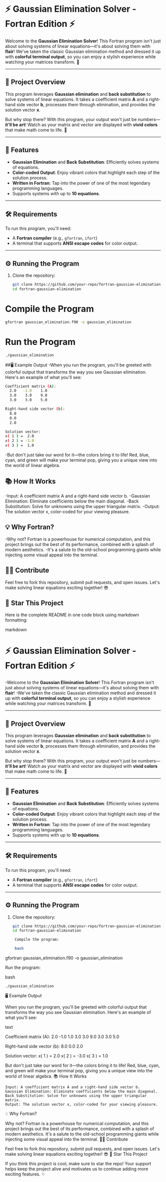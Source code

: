 # ⚡️ Gaussian Elimination Solver - Fortran Edition ⚡️

Welcome to the **Gaussian Elimination Solver**! This Fortran program isn't just about solving systems of linear equations—it's about solving them with **flair**! We've taken the classic Gaussian elimination method and dressed it up with **colorful terminal output**, so you can enjoy a stylish experience while watching your matrices transform. 🎨

---

## 🚀 Project Overview

This program leverages **Gaussian elimination** and **back substitution** to solve systems of linear equations. It takes a coefficient matrix **A** and a right-hand side vector **b**, processes them through elimination, and provides the solution vector **x**.

But why stop there? With this program, your output won't just be numbers—**it'll be art**! Watch as your matrix and vector are displayed with **vivid colors** that make math come to life. 🌈

---

## 🌟 Features

- **Gaussian Elimination** and **Back Substitution**: Efficiently solves systems of equations.
- **Color-coded Output**: Enjoy vibrant colors that highlight each step of the solution process.
- **Written in Fortran**: Tap into the power of one of the most legendary programming languages.
- Supports systems with up to **10 equations**.

---

## 🛠️ Requirements

To run this program, you'll need:
- A **Fortran compiler** (e.g., `gfortran`, `ifort`)
- A terminal that supports **ANSI escape codes** for color output.

---

## ⚙️ Running the Program

1. Clone the repository:
   ```bash
   git clone https://github.com/your-repo/fortran-gaussian-elimination.git
   cd fortran-gaussian-elimination
   ```

# Compile the Program
```bash
gfortran gaussian_elimination.f90 -o gaussian_elimination
```
# Run the Program
```bash
./gaussian_elimination
```

##🖥️ Example Output
-When you run the program, you'll be greeted with colorful output that transforms the way you see Gaussian elimination. Here's an example of what you'll see:
```bash
Coefficient matrix (A):
  2.0   -1.0    1.0
  3.0    3.0    9.0
  3.0    3.0    5.0

Right-hand side vector (b):
  8.0
  0.0
  2.0

Solution vector:
x( 1 ) =  2.0
x( 2 ) = -3.0
x( 3 ) =  1.0
```
-But don't just take our word for it—the colors bring it to life! Red, blue, cyan, and green will make your terminal pop, giving you a unique view into the world of linear algebra.

## 📚 How It Works
-Input: A coefficient matrix A and a right-hand side vector b.
-Gaussian Elimination: Eliminate coefficients below the main diagonal.
-Back Substitution: Solve for unknowns using the upper triangular matrix.
-Output: The solution vector x, color-coded for your viewing pleasure.

## 💡 Why Fortran?
-Why not? Fortran is a powerhouse for numerical computation, and this project brings out the best of its performance, combined with a splash of modern aesthetics. 
-It's a salute to the old-school programming giants while injecting some visual appeal into the terminal.

## 👨‍💻 Contribute
Feel free to fork this repository, submit pull requests, and open issues. Let's make solving linear equations exciting together! 😎

## 🌟 Star This Project
Here is the complete README in one code block using markdown formatting:

markdown

# ⚡️ Gaussian Elimination Solver - Fortran Edition ⚡️

-Welcome to the **Gaussian Elimination Solver**! This Fortran program isn't just about solving systems of linear equations—it's about solving them with **flair**! 
-We've taken the classic Gaussian elimination method and dressed it up with **colorful terminal output**, so you can enjoy a stylish experience while watching your matrices transform. 🎨

---

## 🚀 Project Overview

This program leverages **Gaussian elimination** and **back substitution** to solve systems of linear equations. It takes a coefficient matrix **A** and a right-hand side vector **b**, processes them through elimination, and provides the solution vector **x**.

But why stop there? With this program, your output won't just be numbers—**it'll be art**! Watch as your matrix and vector are displayed with **vivid colors** that make math come to life. 🌈

---

## 🌟 Features

- **Gaussian Elimination** and **Back Substitution**: Efficiently solves systems of equations.
- **Color-coded Output**: Enjoy vibrant colors that highlight each step of the solution process.
- **Written in Fortran**: Tap into the power of one of the most legendary programming languages.
- Supports systems with up to **10 equations**.

---

## 🛠️ Requirements

To run this program, you'll need:
- A **Fortran compiler** (e.g., `gfortran`, `ifort`)
- A terminal that supports **ANSI escape codes** for color output.

---

## ⚙️ Running the Program

1. Clone the repository:
   ```bash
   git clone https://github.com/your-repo/fortran-gaussian-elimination.git
   cd fortran-gaussian-elimination

    Compile the program:

    bash

gfortran gaussian_elimination.f90 -o gaussian_elimination

Run the program:

bash

    ./gaussian_elimination

🖥️ Example Output

When you run the program, you'll be greeted with colorful output that transforms the way you see Gaussian elimination. Here's an example of what you'll see:

text

Coefficient matrix (A):
  2.0   -1.0    1.0
  3.0    3.0    9.0
  3.0    3.0    5.0

Right-hand side vector (b):
  8.0
  0.0
  2.0

Solution vector:
x( 1 ) =  2.0
x( 2 ) = -3.0
x( 3 ) =  1.0

But don't just take our word for it—the colors bring it to life! Red, blue, cyan, and green will make your terminal pop, giving you a unique view into the world of linear algebra.
📚 How It Works

    Input: A coefficient matrix A and a right-hand side vector b.
    Gaussian Elimination: Eliminate coefficients below the main diagonal.
    Back Substitution: Solve for unknowns using the upper triangular matrix.
    Output: The solution vector x, color-coded for your viewing pleasure.

💡 Why Fortran?

Why not? Fortran is a powerhouse for numerical computation, and this project brings out the best of its performance, combined with a splash of modern aesthetics. It's a salute to the old-school programming giants while injecting some visual appeal into the terminal.
👨‍💻 Contribute

Feel free to fork this repository, submit pull requests, and open issues. Let's make solving linear equations exciting together! 😎
🌟 Star This Project

If you think this project is cool, make sure to star the repo! Your support helps keep the project alive and motivates us to continue adding more exciting features. ✨


